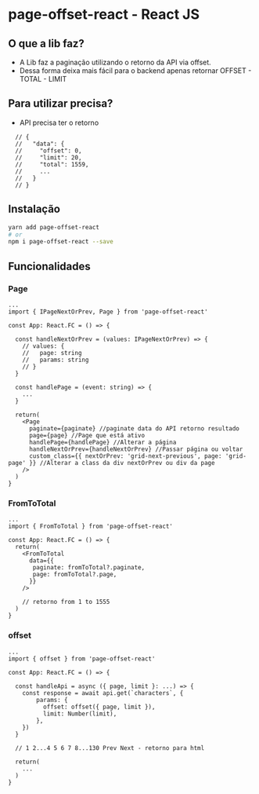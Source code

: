 # page-offset-react - React JS

## O que a lib faz?

- A Lib faz a paginação utilizando o retorno da API via offset.
- Dessa forma deixa mais fácil para o backend apenas retornar OFFSET - TOTAL - LIMIT

## Para utilizar precisa?

- API precisa ter o retorno

```TS
  // {
  //   "data": {
  //     "offset": 0,
  //     "limit": 20,
  //     "total": 1559,
  //     ...
  //   }
  // }
```

## Instalação

```bash
yarn add page-offset-react
# or
npm i page-offset-react --save
```

## Funcionalidades

### Page

```tsx
...
import { IPageNextOrPrev, Page } from 'page-offset-react'

const App: React.FC = () => {

  const handleNextOrPrev = (values: IPageNextOrPrev) => {
    // values: {
    //   page: string
    //   params: string
    // }
  }

  const handlePage = (event: string) => {
    ...
  }

  return(
    <Page
      paginate={paginate} //paginate data do API retorno resultado
      page={page} //Page que está ativo
      handlePage={handlePage} //Alterar a página
      handleNextOrPrev={handleNextOrPrev} //Passar página ou voltar
      custom_class={{ nextOrPrev: 'grid-next-previous', page: 'grid-page' }} //Alterar a class da div nextOrPrev ou div da page
    />
  )
}

```

### FromToTotal

```tsx
...
import { FromToTotal } from 'page-offset-react'

const App: React.FC = () => {
  return(
    <FromToTotal
      data={{
       paginate: fromToTotal?.paginate,
       page: fromToTotal?.page,
      }}
    />

    // retorno from 1 to 1555
  )
}
```

### offset

```tsx
...
import { offset } from 'page-offset-react'

const App: React.FC = () => {

  const handleApi = async ({ page, limit }: ...) => {
    const response = await api.get(`characters`, {
        params: {
          offset: offset({ page, limit }),
          limit: Number(limit),
        },
    })
  }

  // 1 2...4 5 6 7 8...130 Prev Next - retorno para html

  return(
    ...
  )
}
```
